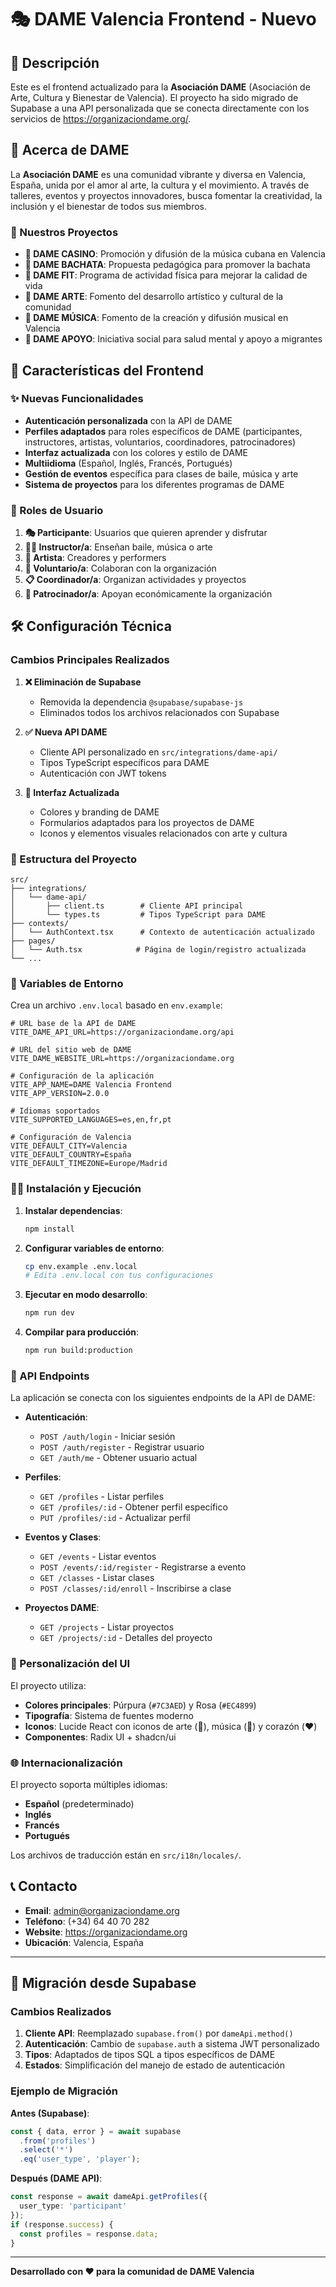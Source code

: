 # 🎭 DAME Valencia Frontend - Nuevo

## 📝 Descripción

Este es el frontend actualizado para la **Asociación DAME** (Asociación de Arte, Cultura y Bienestar de Valencia). El proyecto ha sido migrado de Supabase a una API personalizada que se conecta directamente con los servicios de https://organizaciondame.org/.

## 🎨 Acerca de DAME

La **Asociación DAME** es una comunidad vibrante y diversa en Valencia, España, unida por el amor al arte, la cultura y el movimiento. A través de talleres, eventos y proyectos innovadores, busca fomentar la creatividad, la inclusión y el bienestar de todos sus miembros.

### 🌟 Nuestros Proyectos

- **🎺 DAME CASINO**: Promoción y difusión de la música cubana en Valencia
- **💃 DAME BACHATA**: Propuesta pedagógica para promover la bachata
- **💪 DAME FIT**: Programa de actividad física para mejorar la calidad de vida
- **🎨 DAME ARTE**: Fomento del desarrollo artístico y cultural de la comunidad
- **🎵 DAME MÚSICA**: Fomento de la creación y difusión musical en Valencia
- **🤝 DAME APOYO**: Iniciativa social para salud mental y apoyo a migrantes

## 🚀 Características del Frontend

### ✨ Nuevas Funcionalidades

- **Autenticación personalizada** con la API de DAME
- **Perfiles adaptados** para roles específicos de DAME (participantes, instructores, artistas, voluntarios, coordinadores, patrocinadores)
- **Interfaz actualizada** con los colores y estilo de DAME
- **Multiidioma** (Español, Inglés, Francés, Portugués)
- **Gestión de eventos** específica para clases de baile, música y arte
- **Sistema de proyectos** para los diferentes programas de DAME

### 🎯 Roles de Usuario

1. **🎭 Participante**: Usuarios que quieren aprender y disfrutar
2. **👨‍🏫 Instructor/a**: Enseñan baile, música o arte
3. **🎨 Artista**: Creadores y performers
4. **🤝 Voluntario/a**: Colaboran con la organización
5. **📋 Coordinador/a**: Organizan actividades y proyectos
6. **💼 Patrocinador/a**: Apoyan económicamente la organización

## 🛠️ Configuración Técnica

### Cambios Principales Realizados

1. **❌ Eliminación de Supabase**
   - Removida la dependencia `@supabase/supabase-js`
   - Eliminados todos los archivos relacionados con Supabase

2. **✅ Nueva API DAME**
   - Cliente API personalizado en `src/integrations/dame-api/`
   - Tipos TypeScript específicos para DAME
   - Autenticación con JWT tokens

3. **🎨 Interfaz Actualizada**
   - Colores y branding de DAME
   - Formularios adaptados para los proyectos de DAME
   - Iconos y elementos visuales relacionados con arte y cultura

### 📂 Estructura del Proyecto

```
src/
├── integrations/
│   └── dame-api/
│       ├── client.ts        # Cliente API principal
│       └── types.ts         # Tipos TypeScript para DAME
├── contexts/
│   └── AuthContext.tsx      # Contexto de autenticación actualizado
├── pages/
│   └── Auth.tsx            # Página de login/registro actualizada
└── ...
```

### 🔧 Variables de Entorno

Crea un archivo `.env.local` basado en `env.example`:

```env
# URL base de la API de DAME
VITE_DAME_API_URL=https://organizaciondame.org/api

# URL del sitio web de DAME
VITE_DAME_WEBSITE_URL=https://organizaciondame.org

# Configuración de la aplicación
VITE_APP_NAME=DAME Valencia Frontend
VITE_APP_VERSION=2.0.0

# Idiomas soportados
VITE_SUPPORTED_LANGUAGES=es,en,fr,pt

# Configuración de Valencia
VITE_DEFAULT_CITY=Valencia
VITE_DEFAULT_COUNTRY=España
VITE_DEFAULT_TIMEZONE=Europe/Madrid
```

### 🏃‍♂️ Instalación y Ejecución

1. **Instalar dependencias**:
   ```bash
   npm install
   ```

2. **Configurar variables de entorno**:
   ```bash
   cp env.example .env.local
   # Edita .env.local con tus configuraciones
   ```

3. **Ejecutar en modo desarrollo**:
   ```bash
   npm run dev
   ```

4. **Compilar para producción**:
   ```bash
   npm run build:production
   ```

### 📡 API Endpoints

La aplicación se conecta con los siguientes endpoints de la API de DAME:

- **Autenticación**:
  - `POST /auth/login` - Iniciar sesión
  - `POST /auth/register` - Registrar usuario
  - `GET /auth/me` - Obtener usuario actual

- **Perfiles**:
  - `GET /profiles` - Listar perfiles
  - `GET /profiles/:id` - Obtener perfil específico
  - `PUT /profiles/:id` - Actualizar perfil

- **Eventos y Clases**:
  - `GET /events` - Listar eventos
  - `POST /events/:id/register` - Registrarse a evento
  - `GET /classes` - Listar clases
  - `POST /classes/:id/enroll` - Inscribirse a clase

- **Proyectos DAME**:
  - `GET /projects` - Listar proyectos
  - `GET /projects/:id` - Detalles del proyecto

### 🎨 Personalización del UI

El proyecto utiliza:
- **Colores principales**: Púrpura (`#7C3AED`) y Rosa (`#EC4899`)
- **Tipografía**: Sistema de fuentes moderno
- **Iconos**: Lucide React con iconos de arte (🎨), música (🎵) y corazón (❤️)
- **Componentes**: Radix UI + shadcn/ui

### 🌐 Internacionalización

El proyecto soporta múltiples idiomas:
- **Español** (predeterminado)
- **Inglés**
- **Francés**
- **Portugués**

Los archivos de traducción están en `src/i18n/locales/`.

## 📞 Contacto

- **Email**: admin@organizaciondame.org
- **Teléfono**: (+34) 64 40 70 282
- **Website**: https://organizaciondame.org
- **Ubicación**: Valencia, España

---

## 🔄 Migración desde Supabase

### Cambios Realizados

1. **Cliente API**: Reemplazado `supabase.from()` por `dameApi.method()`
2. **Autenticación**: Cambio de `supabase.auth` a sistema JWT personalizado
3. **Tipos**: Adaptados de tipos SQL a tipos específicos de DAME
4. **Estados**: Simplificación del manejo de estado de autenticación

### Ejemplo de Migración

**Antes (Supabase)**:
```typescript
const { data, error } = await supabase
  .from('profiles')
  .select('*')
  .eq('user_type', 'player');
```

**Después (DAME API)**:
```typescript
const response = await dameApi.getProfiles({ 
  user_type: 'participant' 
});
if (response.success) {
  const profiles = response.data;
}
```

---

**Desarrollado con ❤️ para la comunidad de DAME Valencia**
